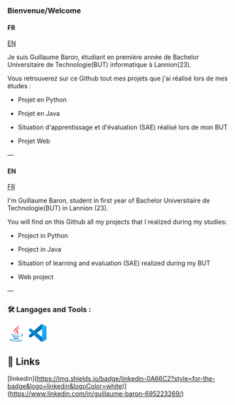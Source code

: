 ### Bienvenue/Welcome

<!--
**MrIdez/MrIdez** is a ✨ _special_ ✨ repository because its `README.md` (this file) appears on your GitHub profile.

Here are some ideas to get you started:

- 🔭 I’m currently working on ...
- 🌱 I’m currently learning ...
- 👯 I’m looking to collaborate on ...
- 🤔 I’m looking for help with ...
- 💬 Ask me about ...
- 📫 How to reach me: ...
- 😄 Pronouns: ...
- ⚡ Fun fact: ...
-->

#### FR
[EN](#en-) 

Je suis Guillaume Baron, étudiant en première année de Bachelor Universitaire de Technologie(BUT) informatique à Lannion(23).

Vous retrouverez sur ce Github tout mes projets que j'ai réalisé lors de mes études :
* Projet en Python

* Projet en Java

* Situation d'apprentissage et d'évaluation (SAE) réalisé lors de mon BUT

* Projet Web

—

#### EN 
[FR](#FR)

I'm Guillaume Baron, student in first year of  Bachelor Universitaire de Technologie(BUT) in Lannion (23).

  
You will find on this Github all my projects that I realized during my studies:

* Project in Python

* Project in Java

* Situation of learning and evaluation (SAE) realized during my BUT

* Web project

—

### :hammer_and_wrench: Langages and Tools :
<div>
  <img src="https://github.com/devicons/devicon/blob/master/icons/java/java-original.svg" title="Java" alt="Java" width="40" height="40"/>&nbsp;
  <img src="https://github.com/devicons/devicon/blob/master/icons/vscode/vscode-original.svg" title="Visual Studio Code" alt="Visual Studio Code" width="40" height="40"/>&nbsp;
</div>

<!--
[![Top Langages](https://github-readme-stats.vercel.app/api/top-langs/?username=MrIdez)](https://github.com/anuraghazra/github-readme-stats)
-->

## 🔗 Links
<!--
[portfolio\](https://img.shields.io/badge/my_portfolio-000?style=for-the-badge&logo=ko-fi&logoColor=white)\](https://katherineoelsner.com/)
 -->
[linkedin\](https://img.shields.io/badge/linkedin-0A66C2?style=for-the-badge&logo=linkedin&logoColor=white)\](https://www.linkedin.com/in/guillaume-baron-695223269/)